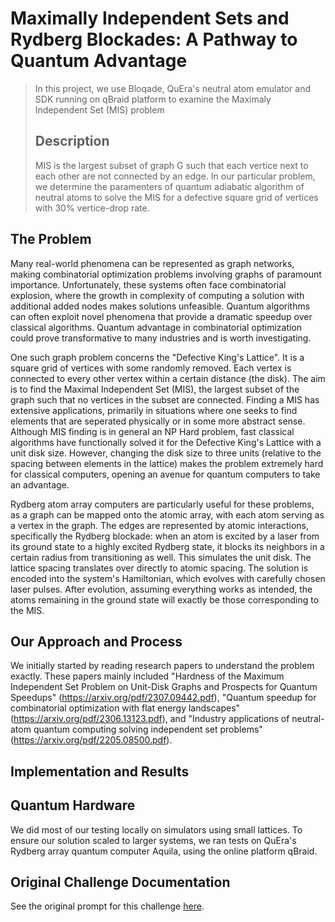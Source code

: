 # Maximally Independent Sets and Rydberg Blockades: A Pathway to Quantum Advantage
> In this project, we use Bloqade, QuEra's neutral atom emulator and SDK running on qBraid platform to examine the Maximaly Independent Set (MIS) problem
>
> ## Description
> MIS is the largest subset of graph G such that each vertice next to each other are not connected by an edge. In our particular problem, we determine the paramenters of quantum adiabatic algorithm of neutral atoms to solve the MIS for a defective square grid of vertices with 30% vertice-drop rate.

## The Problem

Many real-world phenomena can be represented as graph networks, making combinatorial optimization problems involving graphs of paramount importance. Unfortunately, these systems often face combinatorial explosion, where the growth in complexity of computing a solution with additional added nodes makes solutions unfeasible. Quantum algorithms can often exploit novel phenomena that provide a dramatic speedup over classical algorithms. Quantum advantage in combinatorial optimization could prove transformative to many industries and is worth investigating.

One such graph problem concerns the "Defective King's Lattice". It is a square grid of vertices with some randomly removed. Each vertex is connected to every other vertex within a certain distance (the disk). The aim is to find the Maximal Independent Set (MIS), the largest subset of the graph such that no vertices in the subset are connected. Finding a MIS has extensive applications, primarily in situations where one seeks to find elements that are seperated physically or in some more abstract sense. Although MIS finding is in general an NP Hard problem, fast classical algorithms have functionally solved it for the Defective King's Lattice with a unit disk size. However, changing the disk size to three units (relative to the spacing between elements in the lattice) makes the problem extremely hard for classical computers, opening an avenue for quantum computers to take an advantage.

Rydberg atom array computers are particularly useful for these problems, as a graph can be mapped onto the atomic array, with each atom serving as a vertex in the graph. The edges are represented by atomic interactions, specifically the Rydberg blockade: when an atom is excited by a laser from its ground state to a highly excited Rydberg state, it blocks its neighbors in a certain radius from transitioning as well. This simulates the unit disk. The lattice spacing translates over directly to atomic spacing. The solution is encoded into the system's Hamiltonian, which evolves with carefully chosen laser pulses. After evolution, assuming everything works as intended, the atoms remaining in the ground state will exactly be those corresponding to the MIS.

## Our Approach and Process
We initially started by reading research papers to understand the problem exactly. These papers mainly included "Hardness of the Maximum Independent Set Problem on Unit-Disk Graphs and Prospects for Quantum Speedups" (https://arxiv.org/pdf/2307.09442.pdf), "Quantum speedup for combinatorial optimization with flat energy landscapes" (https://arxiv.org/pdf/2306.13123.pdf), and "Industry applications of neutral-atom quantum computing solving independent set problems" (https://arxiv.org/pdf/2205.08500.pdf).

## Implementation and Results

## Quantum Hardware

We did most of our testing locally on simulators using small lattices. To ensure our solution scaled to larger systems, we ran tests on QuEra's Rydberg array quantum computer Aquila, using the online platform qBraid. 

## Original Challenge Documentation

See the original prompt for this challenge [here](https://github.com/iQuHACK/2024_QuEra).


